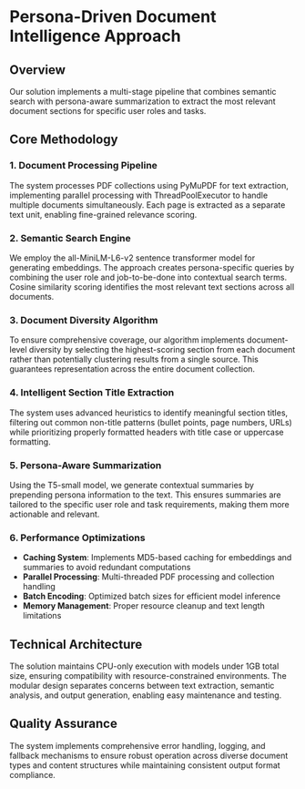 # Persona-Driven Document Intelligence Approach

## Overview
Our solution implements a multi-stage pipeline that combines semantic search with persona-aware summarization to extract the most relevant document sections for specific user roles and tasks.

## Core Methodology

### 1. Document Processing Pipeline
The system processes PDF collections using PyMuPDF for text extraction, implementing parallel processing with ThreadPoolExecutor to handle multiple documents simultaneously. Each page is extracted as a separate text unit, enabling fine-grained relevance scoring.

### 2. Semantic Search Engine
We employ the all-MiniLM-L6-v2 sentence transformer model for generating embeddings. The approach creates persona-specific queries by combining the user role and job-to-be-done into contextual search terms. Cosine similarity scoring identifies the most relevant text sections across all documents.

### 3. Document Diversity Algorithm
To ensure comprehensive coverage, our algorithm implements document-level diversity by selecting the highest-scoring section from each document rather than potentially clustering results from a single source. This guarantees representation across the entire document collection.

### 4. Intelligent Section Title Extraction
The system uses advanced heuristics to identify meaningful section titles, filtering out common non-title patterns (bullet points, page numbers, URLs) while prioritizing properly formatted headers with title case or uppercase formatting.

### 5. Persona-Aware Summarization
Using the T5-small model, we generate contextual summaries by prepending persona information to the text. This ensures summaries are tailored to the specific user role and task requirements, making them more actionable and relevant.

### 6. Performance Optimizations
- **Caching System**: Implements MD5-based caching for embeddings and summaries to avoid redundant computations
- **Parallel Processing**: Multi-threaded PDF processing and collection handling
- **Batch Encoding**: Optimized batch sizes for efficient model inference
- **Memory Management**: Proper resource cleanup and text length limitations

## Technical Architecture
The solution maintains CPU-only execution with models under 1GB total size, ensuring compatibility with resource-constrained environments. The modular design separates concerns between text extraction, semantic analysis, and output generation, enabling easy maintenance and testing.

## Quality Assurance
The system implements comprehensive error handling, logging, and fallback mechanisms to ensure robust operation across diverse document types and content structures while maintaining consistent output format compliance.